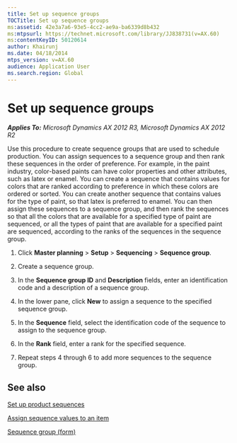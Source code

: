 ```yaml
---
title: Set up sequence groups
TOCTitle: Set up sequence groups
ms:assetid: 42e3a7a6-93e5-4cc2-ae9a-ba6339d8b432
ms:mtpsurl: https://technet.microsoft.com/library/JJ838731(v=AX.60)
ms:contentKeyID: 50120614
author: Khairunj
ms.date: 04/18/2014
mtps_version: v=AX.60
audience: Application User
ms.search.region: Global
---
```


# Set up sequence groups 


_**Applies To:** Microsoft Dynamics AX 2012 R3, Microsoft Dynamics AX 2012 R2_

Use this procedure to create sequence groups that are used to schedule production. You can assign sequences to a sequence group and then rank these sequences in the order of preference. For example, in the paint industry, color-based paints can have color properties and other attributes, such as latex or enamel. You can create a sequence that contains values for colors that are ranked according to preference in which these colors are ordered or sorted. You can create another sequence that contains values for the type of paint, so that latex is preferred to enamel. You can then assign these sequences to a sequence group, and then rank the sequences so that all the colors that are available for a specified type of paint are sequenced, or all the types of paint that are available for a specified paint are sequenced, according to the ranks of the sequences in the sequence group.

1.  Click **Master planning** \> **Setup** \> **Sequencing** \> **Sequence group**.

2.  Create a sequence group.

3.  In the **Sequence group ID** and **Description** fields, enter an identification code and a description of a sequence group.

4.  In the lower pane, click **New** to assign a sequence to the specified sequence group.

5.  In the **Sequence** field, select the identification code of the sequence to assign to the sequence group.

6.  In the **Rank** field, enter a rank for the specified sequence.

7.  Repeat steps 4 through 6 to add more sequences to the sequence group.

## See also

[Set up product sequences](set-up-product-sequences.md)

[Assign sequence values to an item](assign-sequence-values-to-an-item.md)

[Sequence group (form)](https://technet.microsoft.com/library/jj838755\(v=ax.60\))

  


